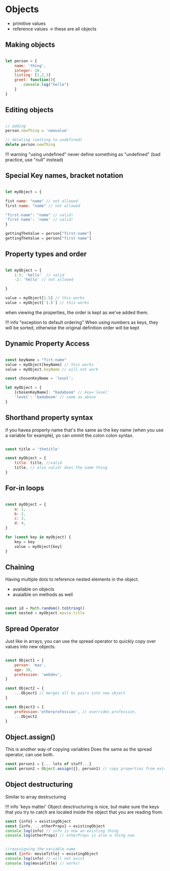 # Objects

- primitive values
- reference values -> these are all objects

## Making objects

```javascript

let person = {
    name: 'thing',
    integer: 20, 
    listing: [1,2,3]
    greet: function(){
        console.log("hello")
    }
}

```

## Editing objects

```javascript

// adding
person.newThing = 'newvalue'

// deleting (setting to undefined)
delete person.newThing

```
!!! warning "using undefined"
    never define something as "undefined" (bad practice, use "null" instead)


## Special Key names, bracket notation

```javascript

let myObject = {

fist name: "name" // not allowed
first-name: "name" // not allowed

"first-name": "name" // valid!
'first name': 'name' // valid!
}

gettingTheValue = person["first-name"]
gettingTheValue = person["first name"]

```

## Property types and order

```javascript

let myObject = {
    1.5: 'hello'  // valid
    -2: 'hello' // not allowed

}

value = myObject[1.5] // this works
value = myObject['1.5'] // this works

```

when viewing the properties, the order is kept as we've added them. 

!!! info "exception to default ordering"
    When using numbers as keys, they will be sorted, otherwise the original definition order will be kept

## Dynamic Property Access

```javascript

const keyName = "firt-name"
value = myObject[keyName] // this works
value = myObject.keyName // will not work 

const chosenKeyName = 'level';

let myObject = {
    [chosenKeyName]: "badaboom" // key='level'
    'level': 'badaboom' // same as above
}


```

## Shorthand property syntax

if you havea property name that's the same as the key name (when you use a variable for example), yo can ommit the colon colon syntax.

```javascript

const title = 'thetitle'

const myObject = {
    title: title, //valid
    title, // also valid! does the same thing
}

```

## For-in loops 

```javascript

const myObject = {
    a: 1,
    b: 2,
    c: 3,
    d: 4,
}

for (const key in myObject) {
    key = key
    value = myObject[key]
}


```

## Chaining

Having multiple dots to reference nested elements in the object.

- available on objects
- avaialble on methods as well

```js

const id = Math.random().toString()
const nested = myObject.movie.title

```

## Spread Operator

Just like in arrays, you can use the spread operator to quickly copy over values into new objects.
```js

const Object1 = {
    person: 'max',
    age: 30,
    profession: 'webdev',
}

const Object2 = {
    ...Object1 // merges all kv pairs into new object
}

const Object3 = {
    profession:'otherprofession', // overrides profession,
    ...Object2
}

```

## Object.assign()
This is another way of copying variables
Does the same as the spread operator, can use both.

```js
const person1 = {... lots of stuff...}
const person2 = Object.assign({}, person1) // copy properties from exisitng object to new object
```

## Object destructuring

Similar to array destructuring

!!! info 'keys matter'
    Object desctructuring is nice, but make sure the keys that you try to catch are located inside the object that you are reading from.

```js
const {info} = existingObject
const {info, ...otherProps} = existingObject
console.log(info) // info is now an existing thing
console.log(otherProps) // otherProps is also a thing now


//reassigning the variable name
const {info: movieTitle} = existingObject
console.log(info) // will not exist
console.log(movieTitle) // works!

```
  